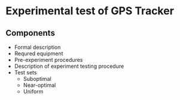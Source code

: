 # Experimental test of GPS Tracker

## Components

- Formal description
- Requred equipment
- Pre-experiment procedures
- Description of experiment testing procedure
- Test sets
  - Suboptimal
  - Near-optimal
  - Uniform